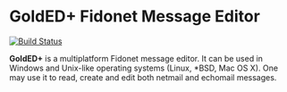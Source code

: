 # GoldED+ Fidonet Message Editor
[![Build Status](https://travis-ci.org/golded-plus/golded-plus.svg?branch=master)](https://travis-ci.org/golded-plus/golded-plus)

**GoldED+** is a multiplatform Fidonet message editor. It can be used in 
Windows and Unix-like operating systems (Linux, *BSD, Mac OS X). One may 
use it to read, create and edit both netmail and echomail messages.

